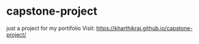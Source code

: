 # capstone-project
just a project for my portifolio
Visit:  https://kharthikraj.github.io/capstone-project/
